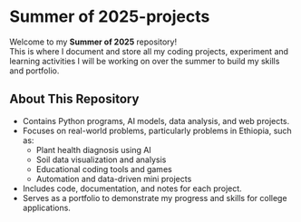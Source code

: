 # Summer of 2025-projects
Welcome to my **Summer of 2025** repository!<br>
This is where I document and store all my coding projects, experiment and learning activities I will be working on over the summer to build my skills and portfolio. <br>
## About This Repository
- Contains Python programs, AI models, data analysis, and web projects.
- Focuses on real-world problems, particularly problems in Ethiopia, such as:
  - Plant health diagnosis using AI
  - Soil data visualization and analysis
  - Educational coding tools and games
  - Automation and data-driven mini projects
 - Includes code, documentation, and notes for each project.
 - Serves as a portfolio to demonstrate my progress and skills for college applications.
